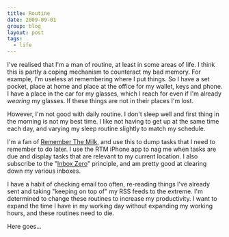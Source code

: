 ```yaml
---
title: Routine
date: 2009-09-01
group: blog
layout: post
tags:
  - life
---
```

I've realised that I'm a man of routine, at least in some areas of life. I think this is partly a coping mechanism to counteract my bad memory. For example, I'm useless at remembering where I put things. So I have a set pocket, place at home and place at the office for my wallet, keys and phone. I have a place in the car for my glasses, which I reach for even if I'm already *wearing* my glasses. If these things are not in their places I'm lost.

However, I'm not good with daily routine. I don't sleep well and first thing in the morning is not my best time. I like not having to get up at the same time each day, and varying my sleep routine slightly to match my schedule.

I'm a fan of [Remember The Milk](http://www.rememberthemilk.com/), and use this to dump tasks that I need to remember to do later. I use the RTM iPhone app to nag me when tasks are due and display tasks that are relevant to my current location. I also subscribe to the "[Inbox Zero](http://inboxzero.com/)" principle, and am pretty good at clearing down my various inboxes.

I have a habit of checking email too often, re-reading things I've already sent and taking "keeping on top of" my RSS feeds to the extreme. I'm determined to change these routines to increase my productivity. I want to expand the time I have in my working day without expanding my working hours, and these routines need to die.

Here goes...